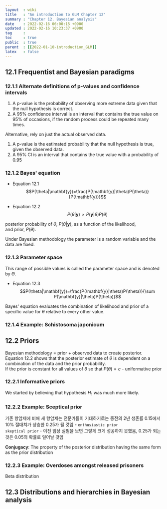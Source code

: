 ```yaml
---
layout  : wiki
title   : "An introduction to GLM Chapter 12"
summary : "Chapter 12. Bayesian analysis"
date    : 2022-02-16 06:00:15 +0900
updated : 2022-02-16 10:23:37 +0900
tag     : 
toc     : true
public  : true
parent  : [[2022-01-10-introduction_GLM]]
latex   : false
---
```


## 12.1 Frequentist and Bayesian paradigms

### 12.1.1 Alternate definitions of p-values and confidence intervals

1) A p-value is the probability of observing more extreme data given that the null hypothesis is correct.
2) A 95% confidence interval is an interval that contains the true value on 95% of occasions, if the random process could be repeated many times.

Alternative, rely on just the actual observed data.  

1) A p-value is the estimated probability that the null hypothesis is true, given the observed data.
2) A 95% CI is an interval that contains the true value with a probability of 0.95

### 12.1.2 Bayes' equation

* Equation 12.1
$$P(\theta|\mathbf{y})=\frac{P(\mathbf{y}|\theta)P(\theta)}{P(\mathbf{y})}$$

* Equation 12.2
$$P(\theta|\mathbf{y})\propto P(\mathbf{y}|\theta)P(\theta)$$

posterior probability of $\theta$, $P(\theta|\mathbf{y})$, as a function of the likelihood,  
and prior, $P(\theta)$.  

Under Bayesian methodology the parameter is a random variable and the data are fixed.

### 12.1.3 Parameter space

This range of possible values is called the parameter space and is denoted by $\Theta$.  
* Equation 12.3
$$P(\theta|\mathbf{y})=\frac{P(\mathbf{y}|\theta)P(\theta)}{\sum P(\mathbf{y}|\theta)P(\theta)}$$

Bayes' equation evaluates the combination of likelihood and prior of a specific value for $\theta$ relative to every other value.  

### 12.1.4 Example: Schistosoma japonicum

## 12.2 Priors

Bayesian methodology = prior + observed data to create posterior.  
Equation 12.2 shows that the posterior estimate of $\theta$ is dependent on a combination of the data and the prior probability.  
If the prior is constant for all values of $\theta$ so that $P(\theta)=c$ - uniformative prior

### 12.2.1 Informative priors

We started by believing that hypothesis $H_1$ was much more likely.

### 12.2.2 Example: Sceptical prior

기존 항암제에 비해 새 항암제는 전문가들이 기대하기로는 종전의 2년 생존률 0.15에서 10% 절대치가 상승한 0.25가 될 것임 - `enthusiastic prior`  
`skeptical prior` - 이전 임상 실험을 보면 그렇게 크게 성공하지 못했음, 0.25가 되는 것은 0.05의 확률로 일어날 것임  

**Conjugacy**: The property of the posterior distribution having the same form as the prior distribution

### 12.2.3 Example: Overdoses amongst released prisoners

Beta distribution

## 12.3 Distributions and hierarchies in Bayesian analysis



